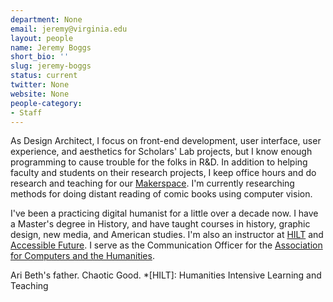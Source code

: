 ```yaml
---
department: None
email: jeremy@virginia.edu
layout: people
name: Jeremy Boggs
short_bio: ''
slug: jeremy-boggs
status: current
twitter: None
website: None
people-category:
- Staff
---
```


As Design Architect, I focus on front-end development, user interface, user experience, and aesthetics for Scholars' Lab projects, but I know enough programming to cause trouble for the folks in R&D. In addition to helping faculty and students on their research projects, I keep office hours and do research and teaching for our [Makerspace](http://scholarslab.org/makerspace/). I'm currently researching methods for doing distant reading of comic books using computer vision.

I've been a practicing digital humanist for a little over a decade now. I have a Master's degree in History, and have taught courses in history, graphic design, new media, and American studies. I'm also an instructor at [HILT](http://www.dhtraining.org/hilt/) and [Accessible Future](http://www.accessiblefuture.org/). I serve as the Communication Officer for the [Association for Computers and the Humanities](http://ach.org).

Ari Beth's father. Chaotic Good.
  *[HILT]: Humanities Intensive Learning and Teaching
